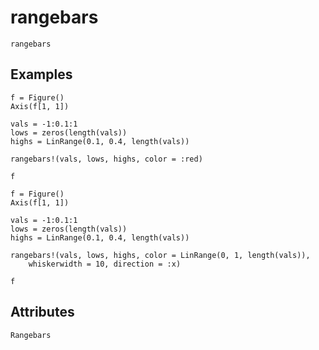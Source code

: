 # rangebars

```@shortdocs
rangebars
```


## Examples

```@figure
f = Figure()
Axis(f[1, 1])

vals = -1:0.1:1
lows = zeros(length(vals))
highs = LinRange(0.1, 0.4, length(vals))

rangebars!(vals, lows, highs, color = :red)

f
```

```@figure
f = Figure()
Axis(f[1, 1])

vals = -1:0.1:1
lows = zeros(length(vals))
highs = LinRange(0.1, 0.4, length(vals))

rangebars!(vals, lows, highs, color = LinRange(0, 1, length(vals)),
    whiskerwidth = 10, direction = :x)

f
```

## Attributes

```@attrdocs
Rangebars
```
